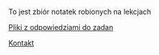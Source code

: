 To jest zbiór notatek robionych na lekcjach


[Pliki z odpowiedziami do zadan](https://gofile.io/d/6zbohR)

[Kontakt](https://discordapp.com/users/1278289224080031787)


 
